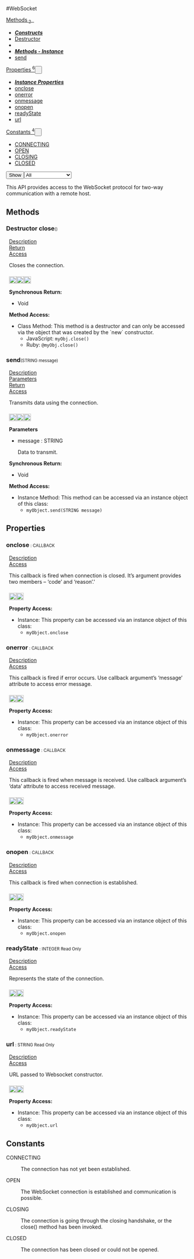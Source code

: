 #WebSocket
<div class="btn-group"><a href="#Methods" class="btn"><i class="icon-cog"></i> Methods<sub>&nbsp;2</sub></a><a class="btn dropdown-toggle" data-toggle="dropdown" data-target="#" href="#Methods" >  <span class="caret"></span>&nbsp;</a><ul class="dropdown-menu" style="max-height: 500px;overflow: auto;"><li class="disabled"><a tabindex="-1" href="#"><b><i>Constructs</i></b></a><li><a href="#mclose" data-target="cMethodclose" class="autouncollapse">Destructor</a></li></li><li class="divider"></li><li class="disabled"><a tabindex="-1" href="#"><b><i>Methods - Instance</i></b></a><li><a href="#msend" data-target="cMethodsend" class="autouncollapse">send</a></li></li></ul></div><div class="btn-group"><a href="#Properties" class="btn"><i class="icon-list"></i> Properties<sup>&nbsp;6</sup></a><button href="#" class="btn dropdown-toggle" data-toggle="dropdown">  <span class="caret"></span>&nbsp;</button><ul class="dropdown-menu" style="max-height: 500px;overflow: auto;"><li class="disabled"><a tabindex="-1" href="#"><b><i>Instance Properties</i></b></a><li><a href="#ponclose" data-target="cPropertyonclose" class="autouncollapse">onclose</a></li><li><a href="#ponerror" data-target="cPropertyonerror" class="autouncollapse">onerror</a></li><li><a href="#ponmessage" data-target="cPropertyonmessage" class="autouncollapse">onmessage</a></li><li><a href="#ponopen" data-target="cPropertyonopen" class="autouncollapse">onopen</a></li><li><a href="#preadyState" data-target="cPropertyreadyState" class="autouncollapse">readyState</a></li><li><a href="#purl" data-target="cPropertyurl" class="autouncollapse">url</a></li></li></ul></div><div class="btn-group"><a href="#Constants" class="btn"><i class="icon-warning-sign"></i> Constants<sup>&nbsp;4</sup></a><button href="#" class="btn dropdown-toggle" data-toggle="dropdown">  <span class="caret"></span>&nbsp;</button><ul class="dropdown-menu" style="max-height: 500px;overflow: auto;"><li><a href="#c0" data-target="rConstant0" class="autouncollapse">CONNECTING</a></li><li><a href="#c1" data-target="rConstant1" class="autouncollapse">OPEN</a></li><li><a href="#c2" data-target="rConstant2" class="autouncollapse">CLOSING</a></li><li><a href="#c3" data-target="rConstant3" class="autouncollapse">CLOSED</a></li></ul></div><div class="btn-group pull-right"><button class="btn dropdown-toggle" id="apiFilterBtn" data-toggle="dropdown" href="#" title="Filter Properties and Methods"><i class="icon-filter "></i>Show</button><select id="apiFilter" class="dropdown-menu apiFilter"><option value="all">All</option><option value="js">JavaScript</option><option value="ruby">Ruby</option><option value="android">Android</option><option value="ios">iOS</option><option value="wm">Windows Mobile</option><option value="wp8">Windows Phone 8</option><option value="w32">Windows Desktop</option><option value="msi">MSI Only</option></select></div><div  id="apibody" style="overflow:auto;padding-right: 5px;">
<p>This API provides access to the WebSocket protocol for two-way communication with a remote host.</p>


<a name='Methods'></a>
<h2><i class='icon-cog'></i>Methods</h2>

<div class="accordion" id="accordion"><a name ='mclose'/><div class=' method  js ruby android' id='mclose'><h3><strong  ><span class="label label-inverse"> Destructor</span> close</strong><span style='font-size:.7em;font-weight:normal;'>()</span></h3><ul class="nav nav-tabs" style="padding-left:8px"><li class='active'><a href="#mclose1" data-toggle="tab">Description</a></li><li ><a href="#mclose4" data-toggle="tab">Return</a></li><li ><a href="#mclose6" data-toggle="tab">Access</a></li></ul><div class='tab-content' style='padding-left:8px' id='tc-close'><div class="tab-pane fade active in" id="mclose1"><p>Closes the connection.</p>
<p><div><p><img src="/img/js.png" style="width: 20px;padding-top: 8px" rel="tooltip" title="JavaScript"><img src="/img/ruby.png" style="width: 20px;padding-top: 8px" rel="tooltip" title="Ruby"><img src="/img/android.png" style="width: 20px;padding-top: 8px" rel="tooltip" title="Android"></p></div></p></div><div class="tab-pane fade" id="mclose2"></div><div class="tab-pane fade" id="mclose3"></div><div class="tab-pane fade" id="mclose4"><div><p><strong>Synchronous Return:</strong></p><ul><li>Void</li></ul></div></div><div class="tab-pane fade" id="mclose6"><div><p><strong>Method Access:</strong></p><ul><li>Class Method: This method is a destructor and can only be accessed via the object that was created by the `new` constructor. <ul><li>JavaScript: <code>myObj.close()</code> </li><li>Ruby: <code>@myObj.close()</code></li></ul></li></ul></div></div></div>  </div><a name ='msend'/><div class=' method  js ruby android' id='msend'><h3><strong  >send</strong><span style='font-size:.7em;font-weight:normal;'>(<span class="text-info">STRING</span> message)</span></h3><ul class="nav nav-tabs" style="padding-left:8px"><li class='active'><a href="#msend1" data-toggle="tab">Description</a></li><li ><a href="#msend2" data-toggle="tab">Parameters</a></li><li ><a href="#msend4" data-toggle="tab">Return</a></li><li ><a href="#msend6" data-toggle="tab">Access</a></li></ul><div class='tab-content' style='padding-left:8px' id='tc-send'><div class="tab-pane fade active in" id="msend1"><p>Transmits data using the connection.</p>
<p><div><p><img src="/img/js.png" style="width: 20px;padding-top: 8px" rel="tooltip" title="JavaScript"><img src="/img/ruby.png" style="width: 20px;padding-top: 8px" rel="tooltip" title="Ruby"><img src="/img/android.png" style="width: 20px;padding-top: 8px" rel="tooltip" title="Android"></p></div></p></div><div class="tab-pane fade" id="msend2"><div><p><strong>Parameters</strong></p><ul><li>message : <span class='text-info'>STRING</span><p><p>Data to transmit.</p>
 </p></li></ul></div></div><div class="tab-pane fade" id="msend3"></div><div class="tab-pane fade" id="msend4"><div><p><strong>Synchronous Return:</strong></p><ul><li>Void</li></ul></div></div><div class="tab-pane fade" id="msend6"><div><p><strong>Method Access:</strong></p><ul><li><i class="icon-file"></i>Instance Method: This method can be accessed via an instance object of this class: <ul><li><code>myObject.send(<span class="text-info">STRING</span> message)</code></li></ul></li></ul></div></div></div>  </div></div>
<a name='Properties'></a>
<h2><i class='icon-list'></i>Properties</h2>

<a name='ponclose'></a><div class=' method  js ruby' id='ponclose'><h3><strong  >onclose</strong><span style='font-size:.7em;font-weight:normal;'> : <span class='text-info'>CALLBACK</span>  </span></h3><ul class="nav nav-tabs" style="padding-left:8px"><li class='active'><a href="#ponclose1" data-toggle="tab">Description</a></li><li ><a href="#ponclose6" data-toggle="tab">Access</a></li></ul><div class='tab-content' style='padding-left:8px' id='tc-onclose'><div class="tab-pane fade active in" id="ponclose1"><p>This callback is fired when connection is closed. It&rsquo;s argument provides two members &ndash; &lsquo;code&rsquo; and &lsquo;reason&rsquo;.'</p>
<p><div><p><img src="/img/js.png" style="width: 20px;padding-top: 8px" rel="tooltip" title="JavaScript"><img src="/img/ruby.png" style="width: 20px;padding-top: 8px" rel="tooltip" title="Ruby"> </p></div></p></div><div class="tab-pane fade" id="ponclose2"></div><div class="tab-pane fade" id="ponclose5"></div><div class="tab-pane fade" id="ponclose6"><div><p><strong>Property Access:</strong></p><ul><li><i class="icon-file"></i>Instance: This property can be accessed via an instance object of this class: <ul><li><code>myObject.onclose</code></li></ul></li></ul></div></div></div>  </div><a name='ponerror'></a><div class=' method  js ruby' id='ponerror'><h3><strong  >onerror</strong><span style='font-size:.7em;font-weight:normal;'> : <span class='text-info'>CALLBACK</span>  </span></h3><ul class="nav nav-tabs" style="padding-left:8px"><li class='active'><a href="#ponerror1" data-toggle="tab">Description</a></li><li ><a href="#ponerror6" data-toggle="tab">Access</a></li></ul><div class='tab-content' style='padding-left:8px' id='tc-onerror'><div class="tab-pane fade active in" id="ponerror1"><p>This callback is fired if error occurs. Use callback argument&rsquo;s &lsquo;message&rsquo; attribute to access error message.</p>
<p><div><p><img src="/img/js.png" style="width: 20px;padding-top: 8px" rel="tooltip" title="JavaScript"><img src="/img/ruby.png" style="width: 20px;padding-top: 8px" rel="tooltip" title="Ruby"> </p></div></p></div><div class="tab-pane fade" id="ponerror2"></div><div class="tab-pane fade" id="ponerror5"></div><div class="tab-pane fade" id="ponerror6"><div><p><strong>Property Access:</strong></p><ul><li><i class="icon-file"></i>Instance: This property can be accessed via an instance object of this class: <ul><li><code>myObject.onerror</code></li></ul></li></ul></div></div></div>  </div><a name='ponmessage'></a><div class=' method  js ruby' id='ponmessage'><h3><strong  >onmessage</strong><span style='font-size:.7em;font-weight:normal;'> : <span class='text-info'>CALLBACK</span>  </span></h3><ul class="nav nav-tabs" style="padding-left:8px"><li class='active'><a href="#ponmessage1" data-toggle="tab">Description</a></li><li ><a href="#ponmessage6" data-toggle="tab">Access</a></li></ul><div class='tab-content' style='padding-left:8px' id='tc-onmessage'><div class="tab-pane fade active in" id="ponmessage1"><p>This callback is fired when message is received. Use callback argument&rsquo;s &lsquo;data&rsquo; attribute to access received message.</p>
<p><div><p><img src="/img/js.png" style="width: 20px;padding-top: 8px" rel="tooltip" title="JavaScript"><img src="/img/ruby.png" style="width: 20px;padding-top: 8px" rel="tooltip" title="Ruby"> </p></div></p></div><div class="tab-pane fade" id="ponmessage2"></div><div class="tab-pane fade" id="ponmessage5"></div><div class="tab-pane fade" id="ponmessage6"><div><p><strong>Property Access:</strong></p><ul><li><i class="icon-file"></i>Instance: This property can be accessed via an instance object of this class: <ul><li><code>myObject.onmessage</code></li></ul></li></ul></div></div></div>  </div><a name='ponopen'></a><div class=' method  js ruby' id='ponopen'><h3><strong  >onopen</strong><span style='font-size:.7em;font-weight:normal;'> : <span class='text-info'>CALLBACK</span>  </span></h3><ul class="nav nav-tabs" style="padding-left:8px"><li class='active'><a href="#ponopen1" data-toggle="tab">Description</a></li><li ><a href="#ponopen6" data-toggle="tab">Access</a></li></ul><div class='tab-content' style='padding-left:8px' id='tc-onopen'><div class="tab-pane fade active in" id="ponopen1"><p>This callback is fired when connection is established.</p>
<p><div><p><img src="/img/js.png" style="width: 20px;padding-top: 8px" rel="tooltip" title="JavaScript"><img src="/img/ruby.png" style="width: 20px;padding-top: 8px" rel="tooltip" title="Ruby"> </p></div></p></div><div class="tab-pane fade" id="ponopen2"></div><div class="tab-pane fade" id="ponopen5"></div><div class="tab-pane fade" id="ponopen6"><div><p><strong>Property Access:</strong></p><ul><li><i class="icon-file"></i>Instance: This property can be accessed via an instance object of this class: <ul><li><code>myObject.onopen</code></li></ul></li></ul></div></div></div>  </div><a name='preadyState'></a><div class=' method  js ruby' id='preadyState'><h3><strong  >readyState</strong><span style='font-size:.7em;font-weight:normal;'> : <span class='text-info'>INTEGER</span> <span class='label'>Read Only</span> </span></h3><ul class="nav nav-tabs" style="padding-left:8px"><li class='active'><a href="#preadyState1" data-toggle="tab">Description</a></li><li ><a href="#preadyState6" data-toggle="tab">Access</a></li></ul><div class='tab-content' style='padding-left:8px' id='tc-readyState'><div class="tab-pane fade active in" id="preadyState1"><p>Represents the state of the connection.</p>
<p><div><p><img src="/img/js.png" style="width: 20px;padding-top: 8px" rel="tooltip" title="JavaScript"><img src="/img/ruby.png" style="width: 20px;padding-top: 8px" rel="tooltip" title="Ruby"> </p></div></p></div><div class="tab-pane fade" id="preadyState2"></div><div class="tab-pane fade" id="preadyState5"></div><div class="tab-pane fade" id="preadyState6"><div><p><strong>Property Access:</strong></p><ul><li><i class="icon-file"></i>Instance: This property can be accessed via an instance object of this class: <ul><li><code>myObject.readyState</code></li></ul></li></ul></div></div></div>  </div><a name='purl'></a><div class=' method  js ruby' id='purl'><h3><strong  >url</strong><span style='font-size:.7em;font-weight:normal;'> : <span class='text-info'>STRING</span> <span class='label'>Read Only</span> </span></h3><ul class="nav nav-tabs" style="padding-left:8px"><li class='active'><a href="#purl1" data-toggle="tab">Description</a></li><li ><a href="#purl6" data-toggle="tab">Access</a></li></ul><div class='tab-content' style='padding-left:8px' id='tc-url'><div class="tab-pane fade active in" id="purl1"><p>URL passed to Websocket constructor.</p>
<p><div><p><img src="/img/js.png" style="width: 20px;padding-top: 8px" rel="tooltip" title="JavaScript"><img src="/img/ruby.png" style="width: 20px;padding-top: 8px" rel="tooltip" title="Ruby"> </p></div></p></div><div class="tab-pane fade" id="purl2"></div><div class="tab-pane fade" id="purl5"></div><div class="tab-pane fade" id="purl6"><div><p><strong>Property Access:</strong></p><ul><li><i class="icon-file"></i>Instance: This property can be accessed via an instance object of this class: <ul><li><code>myObject.url</code></li></ul></li></ul></div></div></div>  </div>
<a name='Constants'></a>
<h2><i class='icon-tag'></i>Constants</h2>

<div><dl  ><a name='c0'></a><dt>CONNECTING</dt><dd><p>The connection has not yet been established.</p>
</dd><a name='c1'></a><dt>OPEN</dt><dd><p>The WebSocket connection is established and communication is possible.</p>
</dd><a name='c2'></a><dt>CLOSING</dt><dd><p>The connection is going through the closing handshake, or the close() method has been invoked.</p>
</dd><a name='c3'></a><dt>CLOSED</dt><dd><p>The connection has been closed or could not be opened.</p>
</dd></dl></div></div>